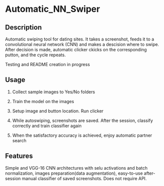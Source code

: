 # Automatic_NN_Swiper

## Description
Automatic swiping tool for dating sites. It takes a screenshot, feeds it to a convolutional neural network (CNN) and 
makes a descision where to swipe. After decision is made, automatic clicker ckicks on the corresponding putton, and 
the cycle repeats. 

Testing and README creation in progress

## Usage
1. Collect sample images to Yes/No folders

2. Train the model on the images

3. Setup image and button location. Run clicker

4. While autoswiping, screenshots are saved. After the session, classify correctly and train classifier again

5. When the satisfactory accuracy is achieved, enjoy automatic partner search

## Features
Simple and VGG-16 CNN architectures with selu activations and batch normalization, images preparation(data augmentation), 
easy-to-use after-session manual classifier of saved screenshots. Does not require API. 




